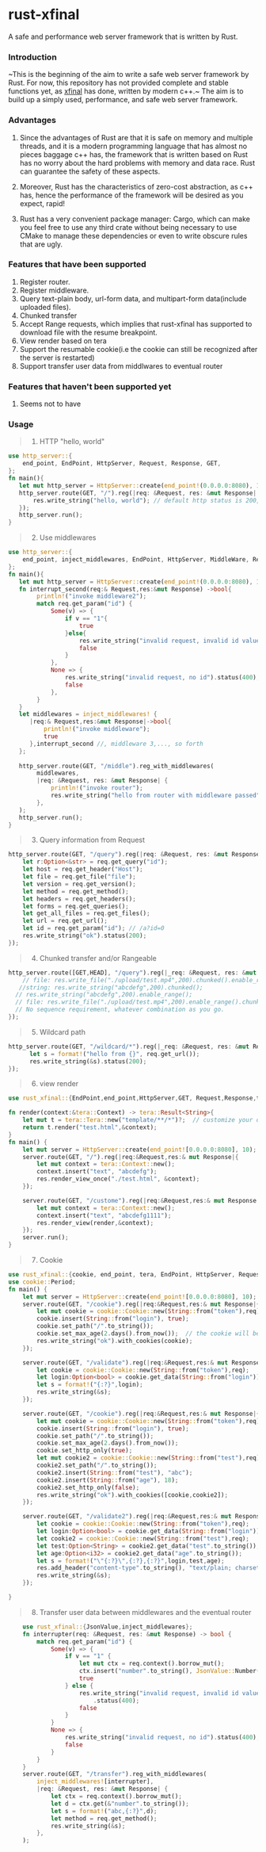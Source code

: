 # rust-xfinal
A safe and performance web server framework that is written by Rust.

### Introduction
~This is the beginning of the aim to write a safe web server framework by Rust. For now, this repository has not provided complete and stable functions yet, as [xfinal](https://github.com/xmh0511/xfinal) has done, written by modern c++.~ The aim is to build up a simply used, performance, and safe web server framework.

### Advantages 
1. Since the advantages of Rust are that it is safe on memory and multiple threads, and it is a modern programming language that has almost no pieces baggage c++ has, the framework that is written based on Rust has no worry about the hard problems with memory and data race. Rust can guarantee the safety of these aspects. 

2. Moreover, Rust has the characteristics of zero-cost abstraction, as c++ has, hence the performance of the framework will be desired as you expect, rapid! 

3. Rust has a very convenient package manager: Cargo, which can make you feel free to use any third crate without being necessary to use CMake to manage these dependencies or even to write obscure rules that are ugly. 


### Features that have been supported
1. Register router.
2. Register middleware.
3. Query text-plain body, url-form data, and multipart-form data(include uploaded files).
4. Chunked transfer
5. Accept Range requests, which implies that rust-xfinal has supported to download file with the resume breakpoint.
6. View render based on tera
7. Support the resumable cookie(i.e the cookie can still be recognized after the server is restarted)
8. Support transfer user data from middlwares to eventual router

### Features that haven't been supported yet
1. Seems not to have

### Usage
> 1. HTTP "hello, world"
````rust
use http_server::{
    end_point, EndPoint, HttpServer, Request, Response, GET,
};
fn main(){
   let mut http_server = HttpServer::create(end_point!(0.0.0.0:8080), 10);
   http_server.route(GET, "/").reg(|req: &Request, res: &mut Response| {
       res.write_string("hello, world"); // default http status is 200, you can also specify it.
   });
   http_server.run();
}
````

> 2. Use middlewares
````rust
use http_server::{
    end_point, inject_middlewares, EndPoint, HttpServer, MiddleWare, Request, Response, GET,
};
fn main(){
   let mut http_server = HttpServer::create(end_point!(0.0.0.0:8080), 10);
   fn interrupt_second(req:& Request,res:&mut Response) ->bool{
        println!("invoke middleware2");
        match req.get_param("id") {
            Some(v) => {
                if v == "1"{
                    true
                }else{
                    res.write_string("invalid request, invalid id value").status(400);
                    false
                }
            },
            None => {
                res.write_string("invalid request, no id").status(400);
                false
            },
        }
   }
   let middlewares = inject_middlewares! {
      |req:& Request,res:&mut Response|->bool{
          println!("invoke middleware");
          true
      },interrupt_second //, middleware 3,..., so forth
   };
   
   http_server.route(GET, "/middle").reg_with_middlewares(
        middlewares,
        |req: &Request, res: &mut Response| {
            println!("invoke router");
            res.write_string("hello from router with middleware passed");
        },
   );
   http_server.run();
}
````

> 3. Query information from Request
````rust
http_server.route(GET, "/query").reg(|req: &Request, res: &mut Response| {
    let r:Option<&str> = req.get_query("id");
    let host = req.get_header("Host");
    let file = req.get_file("file");
    let version = req.get_version();
    let method = req.get_method();
    let headers = req.get_headers();
    let forms = req.get_queries();
    let get_all_files = req.get_files();
    let url = req.get_url();
    let id = req.get_param("id"); // /a?id=0
    res.write_string("ok").status(200);
});
````
> 4. Chunked transfer and/or Rangeable
````rust
http_server.route([GET,HEAD], "/query").reg(|_req: &Request, res: &mut Response| {
    // file: res.write_file("./upload/test.mp4",200).chunked().enable_range();
   //string: res.write_string("abcdefg",200).chunked();
  // res.write_string("abcdefg",200).enable_range();
  // file: res.write_file("./upload/test.mp4",200).enable_range().chunked();
  // No sequence requirement, whatever combination as you go.
});
````
>5. Wildcard path
````rust
http_server.route(GET, "/wildcard/*").reg(|_req: &Request, res: &mut Response|{
      let s = format!("hello from {}", req.get_url());
      res.write_string(&s).status(200);
});
````
>6. view render
````rust
use rust_xfinal::{EndPoint,end_point,HttpServer,GET, Request,Response,tera};

fn render(context:&tera::Context) -> tera::Result<String>{
	let mut t = tera::Tera::new("template/**/*")?;  // customize your own tera whatever you want
	return t.render("test.html",&context);
}
fn main() {
	let mut server = HttpServer::create(end_point![0.0.0.0:8080], 10);
	server.route(GET, "/").reg(|req:&Request,res:& mut Response|{
		let mut context = tera::Context::new();
		context.insert("text", "abcdefg");
		res.render_view_once("./test.html", &context);
	});

	server.route(GET, "/custome").reg(|req:&Request,res:& mut Response|{
		let mut context = tera::Context::new();
		context.insert("text", "abcdefg1111");
		res.render_view(render,&context);
	});
	server.run();
}
````
>7. Cookie
````rust
use rust_xfinal::{cookie, end_point, tera, EndPoint, HttpServer, Request, Response, GET};
use cookie::Period;
fn main() {
	let mut server = HttpServer::create(end_point![0.0.0.0:8080], 10);
	server.route(GET, "/cookie").reg(|req:&Request,res:& mut Response|{
    	let mut cookie = cookie::Cookie::new(String::from("token"),req);
    	cookie.insert(String::from("login"), true);
    	cookie.set_path("/".to_string());
    	cookie.set_max_age(2.days().from_now());  // the cookie will be expired after 2 days  
    	res.write_string("ok").with_cookies(cookie);
    });

	server.route(GET, "/validate").reg(|req:&Request,res:& mut Response|{
    	let cookie = cookie::Cookie::new(String::from("token"),req);
    	let login:Option<bool> = cookie.get_data(String::from("login"));
    	let s = format!("{:?}",login);
    	res.write_string(&s);
    });

	server.route(GET, "/cookie").reg(|req:&Request,res:& mut Response|{
    	let mut cookie = cookie::Cookie::new(String::from("token"),req);
    	cookie.insert(String::from("login"), true);
    	cookie.set_path("/".to_string());
    	cookie.set_max_age(2.days().from_now());
		cookie.set_http_only(true);
		let mut cookie2 = cookie::Cookie::new(String::from("test"),req);
		cookie2.set_path("/".to_string());
		cookie2.insert(String::from("test"), "abc");
		cookie2.insert(String::from("age"), 18);
		cookie2.set_http_only(false);
    	res.write_string("ok").with_cookies([cookie,cookie2]);
    });

    server.route(GET, "/validate2").reg(|req:&Request,res:& mut Response|{
    	let cookie = cookie::Cookie::new(String::from("token"),req);
    	let login:Option<bool> = cookie.get_data(String::from("login"));
		let cookie2 = cookie::Cookie::new(String::from("test"),req);
		let test:Option<String> = cookie2.get_data("test".to_string());
		let age:Option<i32> = cookie2.get_data("age".to_string());
    	let s = format!("\"{:?}\",{:?},{:?}",login,test,age);
		res.add_header("content-type".to_string(), "text/plain; charset=UTF-8".to_string());
    	res.write_string(&s);
    });

}
````
> 8. Transfer user data between middlewares and the eventual router 
````rust
    use rust_xfinal::{JsonValue,inject_middlewares};
    fn interrupter(req: &Request, res: &mut Response) -> bool {
        match req.get_param("id") {
            Some(v) => {
                if v == "1" {
					let mut ctx = req.context().borrow_mut();
					ctx.insert("number".to_string(), JsonValue::Number(20.into()));
                    true
                } else {
                    res.write_string("invalid request, invalid id value")
                        .status(400);
                    false
                }
            }
            None => {
                res.write_string("invalid request, no id").status(400);
                false
            }
        }
    }
	server.route(GET, "/transfer").reg_with_middlewares(
        inject_middlewares![interrupter],
        |req: &Request, res: &mut Response| {
			let ctx = req.context().borrow_mut();
			let d = ctx.get(&"number".to_string());
			let s = format!("abc,{:?}",d);
			let method = req.get_method();
            res.write_string(&s);
        },
    );
````

